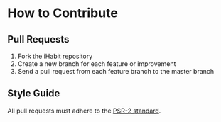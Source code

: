 # How to Contribute

## Pull Requests

1. Fork the iHabit repository
2. Create a new branch for each feature or improvement
3. Send a pull request from each feature branch to the master branch

## Style Guide

All pull requests must adhere to the [PSR-2 standard](https://github.com/php-fig/fig-standards/blob/master/accepted/PSR-2-coding-style-guide.md).
